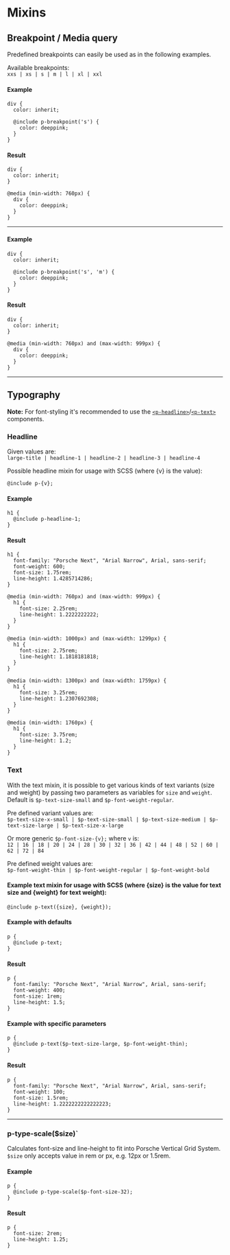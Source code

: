 # Mixins

## Breakpoint / Media query
Predefined breakpoints can easily be used as in the following examples.

Available breakpoints:  
`xxs | xs | s | m | l | xl | xxl`

#### Example
```
div {
  color: inherit;
  
  @include p-breakpoint('s') {
    color: deeppink;
  }
}
```

#### Result
```
div {
  color: inherit;
}

@media (min-width: 760px) {
  div {
    color: deeppink;
  }
}
```

---

#### Example
```
div {
  color: inherit;
  
  @include p-breakpoint('s', 'm') {
    color: deeppink;
  }
}
```

#### Result
```
div {
  color: inherit;
}

@media (min-width: 760px) and (max-width: 999px) {
  div {
    color: deeppink;
  }
}
```

---

## Typography

**Note:** For font-styling it's recommended to use the [`<p-headline>`](#/web/components/basic/typography#code)/[`<p-text>`](#/web/components/basic/typography#code) components.

### Headline

Given values are:  
`large-title | headline-1 | headline-2 | headline-3 | headline-4`

Possible headline mixin for usage with SCSS (where {v} is the value):
```
@include p-{v};
```

#### Example
```
h1 {
  @include p-headline-1;
}
```

#### Result
```
h1 {
  font-family: "Porsche Next", "Arial Narrow", Arial, sans-serif;
  font-weight: 600;
  font-size: 1.75rem;
  line-height: 1.4285714286;
}

@media (min-width: 760px) and (max-width: 999px) {
  h1 {
    font-size: 2.25rem;
    line-height: 1.2222222222;
  }
}

@media (min-width: 1000px) and (max-width: 1299px) {
  h1 {
    font-size: 2.75rem;
    line-height: 1.1818181818;
  }
}

@media (min-width: 1300px) and (max-width: 1759px) {
  h1 {
    font-size: 3.25rem;
    line-height: 1.2307692308;
  }
}

@media (min-width: 1760px) {
  h1 {
    font-size: 3.75rem;
    line-height: 1.2;
  }
}
```

### Text

With the text mixin, it is possible to get various kinds of text variants (size and weight) by passing two parameters as variables for `size` and `weight`. 
Default is `$p-text-size-small` and `$p-font-weight-regular`.

Pre defined variant values are:  
`$p-text-size-x-small | $p-text-size-small | $p-text-size-medium | $p-text-size-large | $p-text-size-x-large`  

Or more generic `$p-font-size-{v};` where `v` is:  
`12 | 16 | 18 | 20 | 24 | 28 | 30 | 32 | 36 | 42 | 44 | 48 | 52 | 60 | 62 | 72 | 84`

Pre defined weight values are:  
`$p-font-weight-thin | $p-font-weight-regular | $p-font-weight-bold`

#### Example text mixin for usage with SCSS (where {size} is the value for text size and {weight} for text weight):
```
@include p-text({size}, {weight});
```

#### Example with defaults
```
p {
  @include p-text;
}
```

#### Result
```
p {
  font-family: "Porsche Next", "Arial Narrow", Arial, sans-serif;
  font-weight: 400;
  font-size: 1rem;
  line-height: 1.5;
}
```

#### Example with specific parameters
```
p {
  @include p-text($p-text-size-large, $p-font-weight-thin);
}
```

#### Result
```
p {
  font-family: "Porsche Next", "Arial Narrow", Arial, sans-serif;
  font-weight: 100;
  font-size: 1.5rem;
  line-height: 1.2222222222222223;
}
```

---

### p-type-scale($size)`
Calculates font-size and line-height to fit into Porsche Vertical Grid System.
`$size` only accepts value in rem or px, e.g. 12px or 1.5rem.

#### Example
```
p {
  @include p-type-scale($p-font-size-32);
}
```

#### Result
```
p {
  font-size: 2rem;
  line-height: 1.25;
}
```